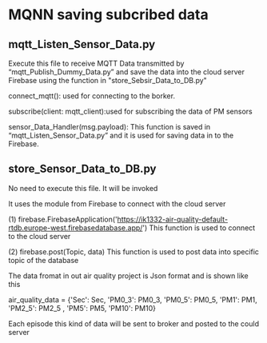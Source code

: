 # MQNN saving subcribed data
## mqtt_Listen_Sensor_Data.py 
Execute this file to receive MQTT Data transmitted by “mqtt_Publish_Dummy_Data.py” 
and save the data into the cloud server Firebase using the function in "store_Sebsir_Data_to_DB.py"

connect_mqtt(): used for connecting to the borker.

subscribe(client: mqtt_client):used for subscribing the data of PM sensors

sensor_Data_Handler(msg.payload): This function is saved in “mqtt_Listen_Sensor_Data.py” and it is used for saving data in to the Firebase.


## store_Sensor_Data_to_DB.py 
No need to execute this file. It will be invoked 

It uses the module from Firebase to connect with the cloud server

(1) firebase.FirebaseApplication('https://ik1332-air-quality-default-rtdb.europe-west.firebasedatabase.app/')
This function is used to connect to the cloud server

(2) firebase.post(Topic, data)
This function is used to post data into specific topic of the database

The data fromat in out air quality project is Json format and is shown like this

air_quality_data = {'Sec': Sec, 'PM0_3': PM0_3, 'PM0_5': PM0_5, 'PM1': PM1, 'PM2_5': PM2_5
        , 'PM5': PM5, 'PM10': PM10}
        
Each episode this kind of data will be sent to broker and posted to the could server

